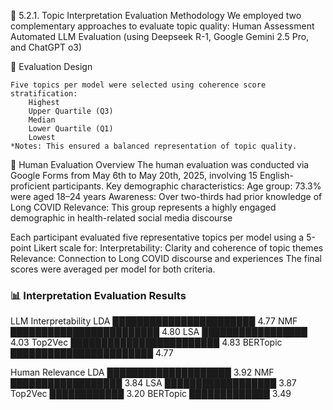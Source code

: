 🧠 5.2.1. Topic Interpretation Evaluation Methodology
We employed two complementary approaches to evaluate topic quality:
    Human Assessment
    Automated LLM Evaluation (using Deepseek R-1, Google Gemini 2.5 Pro, and ChatGPT o3)

📝 Evaluation Design

    Five topics per model were selected using coherence score stratification:
        Highest
        Upper Quartile (Q3)
        Median
        Lower Quartile (Q1)
        Lowest
    *Notes: This ensured a balanced representation of topic quality.
  
🧪 Human Evaluation Overview
The human evaluation was conducted via Google Forms from May 6th to May 20th, 2025, involving 15 English-proficient participants. Key demographic characteristics:
    Age group: 73.3% were aged 18–24 years
    Awareness: Over two-thirds had prior knowledge of Long COVID
    Relevance: This group represents a highly engaged demographic in health-related social media discourse

Each participant evaluated five representative topics per model using a 5-point Likert scale for:
    Interpretability: Clarity and coherence of topic themes
    Relevance: Connection to Long COVID discourse and experiences
The final scores were averaged per model for both criteria.


### 📊 Interpretation Evaluation Results

LLM Interpretability
LDA       ███████████████████████ 4.77
NMF       ████████████████████████ 4.80
LSA       █████████████████ 4.03
Top2Vec   ████████████████████████ 4.83
BERTopic  ███████████████████████ 4.77

Human Relevance
LDA       ████████████████████ 3.92
NMF       ██████████████████ 3.84
LSA       ██████████████████ 3.87
Top2Vec   ████████████ 3.20
BERTopic  █████████████ 3.49


